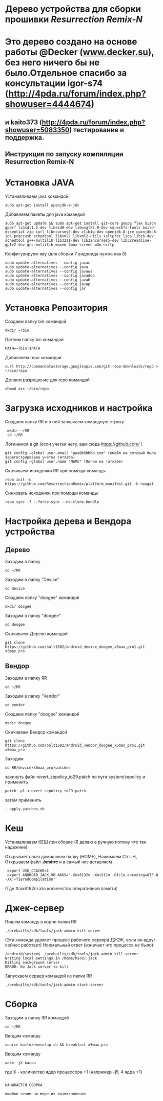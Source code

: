 # Дерево устройства для сборки прошивки *Resurrection Remix-N*
# Это дерево создано на основе работы @Decker (www.decker.su), без него ничего бы не было.Отдельное спасибо за консультации igor-s74 (http://4pda.ru/forum/index.php?showuser=4444674)
и kaito373 (http://4pda.ru/forum/index.php?showuser=5083350) тестирование и поддержка.
---------------
Инструкция по запуску компиляции Resurrection Remix-N
---------------

# Установка JAVA
Устанавливаем java командой
```
sudo apt-get install openjdk-8-jdk
```
Добавляем пакеты для java командой
```
sudo apt-get update && sudo apt-get install git-core gnupg flex bison gperf libsdl1.2-dev libesd0-dev libwxgtk2.8-dev squashfs-tools build-essential zip curl libncurses5-dev zlib1g-dev openjdk-8-jre openjdk-8-jdk pngcrush schedtool libxml2 libxml2-utils xsltproc lzop libc6-dev schedtool g++-multilib lib32z1-dev lib32ncurses5-dev lib32readline-gplv2-dev gcc-multilib maven tmux screen w3m ncftp
```
Конфигурируем яву (для сборки 7 андроида нужна ява 8)
```
sudo update-alternatives --config javac 
sudo update-alternatives --config java 
sudo update-alternatives --config javaws 
sudo update-alternatives --config javadoc 
sudo update-alternatives --config javah 
sudo update-alternatives --config javap 
sudo update-alternatives --config jar
```

# Установка Репозитория

Создаем папку bin командой

```
mkdir ~/bin
```
Патчим папку bin командой
```
PATH=~/bin:$PATH
```
Добавляем repo командой
```
curl http://commondatastorage.googleapis.com/git-repo-downloads/repo > ~/bin/repo
```
Делаем разрешение для repo командой
```
chmod a+x ~/bin/repo
```
# Загрузка исходников и настройка

Создаем папку RR и в ней запускаем командную строку. 

```
 mkdir ~/RR
 cd ~/RR
```
Логинимся в git (если учетки нету, вам сюда https://github.com/ ) 

```
git config —global user.email "aaa@bbbbbb.com" (емейл на который была зарегистрирована учетка гитхаба) 
git config —global user.name "NAME" (Логин на гитхабе)
```
Скачиваем исходники RR при помощи команды
```
repo init -u https://github.com/ResurrectionRemix/platform_manifest.git -b nougat
```
Cинховать исходники при помощи команды
```
repo sync -f --force-sync --no-clone-bundle

```

# Настройка дерева и Вендора устройства

## Дерево

Заходим в папку
```
cd ~/RR
```
Заходим в папку "Device"
```
cd device
```
Создаем папку "doogee" командой
```
mkdir doogee
```
Заходим в папку "doogee"
```
cd doogee
```
Скачиваем Дерево командой
```
git clone https://github.com/bolt1502/android_device_doogee_x5max_pro1.git x5max_pro
```
## Вендор

Заходим в папку RR
```
cd ~/RR
```
Заходим в папку "Vendor"
```
cd vendor
```
Создаем папку "doogee" командой
```
mkdir doogee
```
Скачиваем Вендор командой
```
git clone https://github.com/bolt1502/android_vendor_doogee_x5max_pro1.git x5max_pro
```
Заходим 
```
cd RR/device/x5max_pro/patches
```
закинуть файл revert_sepolicy_to29.patch по пути system/sepolicy и применить
```
patch -p1 <revert_sepolicy_to29.patch
```
затем применить 
```
. apply-patches.sh
```

# Кеш

Устанавливаем КЕШ при сборке (Я делаю в ручную потому что так надежнее)

Открывает свою домашнюю папку (HOME), Нажимаем Ctrl+H, Открываем файл ***.bashrc*** и в самый низ вставляем
```
 export USE_CCACHE=1
 export ANDROID_JACK_VM_ARGS="-Xmx8192m -Xms512m -Dfile.encoding=UTF-8 -XX:+TieredCompilation"
```
(Где Xmx8192m это количество оперативной памяти)

# Джек-сервер
Пишем команду в корне папки RR
```
./prebuilts/sdk/tools/jack-admin kill-server
```
(Эта команда удаляет процесс рабочего сервера ДЖЭК, если он вдруг сейчас работает)
Нормальный ответ (означает что процесса не было):
```
/android/system$ ./prebuilts/sdk/tools/jack-admin kill-server
Writing local settings in /home/hard/.jack
Killing background server
ERROR: No Jack server to kill
```
Запускаем сервер командой из папки RR
```
./prebuilts/sdk/tools/jack-admin start-server
```
# Сборка

Заходим в папку RR командой
```
cd ~/RR
```
Вводим команду
```
source build/envsetup.sh && breakfast x5max_pro
```
Вводим команду
```
make -jX bacon
```
где Х - количество ядер процессора +1 (например -j5, 4 ядра +1)
```

НАЧИНАЕТСЯ СБОРКА

ошибки лечим по мере их возникновения
